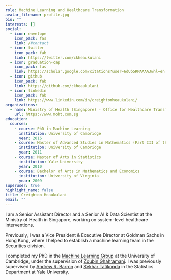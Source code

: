 ```yaml
---
role: Machine Learning and Healthcare Transformation
avatar_filename: profile.jpg
bio: ""
interests: []
social:
  - icon: envelope
    icon_pack: fas
    link: /#contact
  - icon: twitter
    icon_pack: fab
    link: https://twitter.com/ckheaukulani
  - icon: graduation-cap
    icon_pack: fas
    link: https://scholar.google.com/citations?user=6dUb5RMAAAAJ&hl=en
  - icon: github
    icon_pack: fab
    link: https://github.com/ckheaukulani
  - icon: linkedin
    icon_pack: fab
    link: https://www.linkedin.com/in/creightonheaukulani/
organizations:
  - name: Ministry of Health (Singapore) - Office for Healthcare Transformation
    url: https://www.moht.com.sg
education:
  courses:
    - course: PhD in Machine Learning
      institution: University of Cambridge
      year: 2016
    - course: Master of Advanced Studies in Mathematics (Part III of the Maths Tripos)
      institution: University of Cambridge
      year: 2011
    - course: Master of Arts in Statistics
      institution: Yale University
      year: 2010
    - course: Bachelor of Arts in Mathematics and Economics
      institution: University of Virginia
      year: 2009
superuser: true
highlight_name: false
title: Creighton Heaukulani
email: ""
---
```

I am a Senior Assistant Director and a Senior AI & Data Scientist at the Ministry of Health in Singapore, working on system-level healthcare interventions.

Previously, I was a Vice President & Executive Director at Goldman Sachs in Hong Kong, where I helped to establish a machine learning team in the Securities division.

I completed my PhD in the [Machine Learning Group](http://mlg.eng.cam.ac.uk/) at the University of Cambridge, under the supervision of [Zoubin Ghahramani](http://mlg.eng.cam.ac.uk/zoubin/). I was previously supervised by [Andrew R. Barron](http://www.stat.yale.edu/~arb4/) and [Sekhar Tatikonda](http://pantheon.yale.edu/~sct29/) in the Statistics Department at Yale University.
